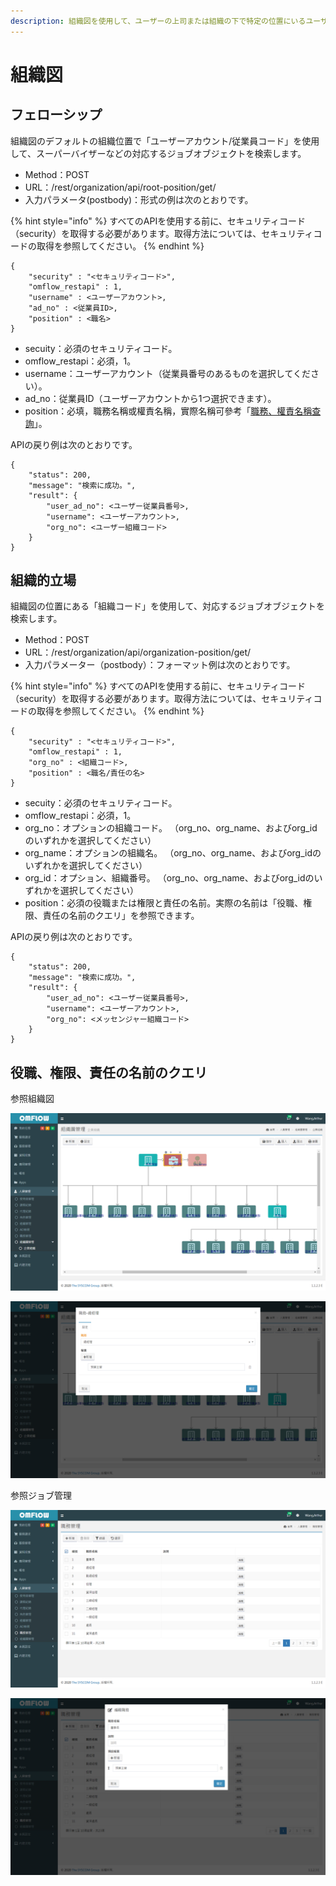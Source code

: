 ```yaml
---
description: 組織図を使用して、ユーザーの上司または組織の下で特定の位置にいるユーザーを見つけます
---
```


# 組織図

## フェローシップ

組織図のデフォルトの組織位置で「ユーザーアカウント/従業員コード」を使用して、スーパーバイザーなどの対応するジョブオブジェクトを検索します。

* Method：POST
* URL：/rest/organization/api/root-position/get/
* 入力パラメータ\(postbody\)：形式の例は次のとおりです。

{% hint style="info" %}
すべてのAPIを使用する前に、セキュリティコード（security）を取得する必要があります。取得方法については、セキュリティコードの取得を参照してください。
{% endhint %}

```text
{
	"security" : "<セキュリティコード>",
	"omflow_restapi" : 1,
	"username" : <ユーザーアカウント>,
	"ad_no" : <従業員ID>,
	"position" : <職名>
}
```

* secuity：必須のセキュリティコード。
* omflow\_restapi：必須，1。
* username：ユーザーアカウント（従業員番号のあるものを選択してください）。
* ad\_no：従業員ID（ユーザーアカウントから1つ選択できます）。
* position：必填，職務名稱或權責名稱，實際名稱可參考「[職務、權責名稱查詢]()」。

APIの戻り例は次のとおりです。

```text
{
    "status": 200,
    "message": "検索に成功。",
    "result": {
        "user_ad_no": <ユーザー従業員番号>,
        "username": <ユーザーアカウント>,
        "org_no": <ユーザー組織コード>
    }
}
```

## 組織的立場

組織図の位置にある「組織コード」を使用して、対応するジョブオブジェクトを検索します。

* Method：POST
* URL：/rest/organization/api/organization-position/get/
* 入力パラメーター（postbody）：フォーマット例は次のとおりです。

{% hint style="info" %}
すべてのAPIを使用する前に、セキュリティコード（security）を取得する必要があります。取得方法については、セキュリティコードの取得を参照してください。
{% endhint %}

```text
{
	"security" : "<セキュリティコード>",
	"omflow_restapi" : 1,
	"org_no" : <組織コード>,
	"position" : <職名/責任の名>
}
```

* secuity：必須のセキュリティコード。
* omflow\_restapi：必須，1。
* org\_no：オプションの組織コード。 （org\_no、org\_name、およびorg\_idのいずれかを選択してください）
* org\_name：オプションの組織名。 （org\_no、org\_name、およびorg\_idのいずれかを選択してください）
* org\_id：オプション、組織番号。 （org\_no、org\_name、およびorg\_idのいずれかを選択してください）
* position：必須の役職または権限と責任の名前。実際の名前は「役職、権限、責任の名前のクエリ」を参照できます。

APIの戻り例は次のとおりです。

```text
{
    "status": 200,
    "message": "検索に成功。",
    "result": {
        "user_ad_no": <ユーザー従業員番号>,
        "username": <ユーザーアカウント>,
        "org_no": <メッセンジャー組織コード>
    }
}
```

## 役職、権限、責任の名前のクエリ

参照組織図

![&#x5834;&#x6240;&#xFF1A;&#x30E1;&#x30A4;&#x30F3;&#x30E1;&#x30CB;&#x30E5;&#x30FC;&amp;gt;&#x4EBA;&#x4E8B;&#x7BA1;&#x7406;&amp;gt;&#x7D44;&#x7E54;&#x56F3;&amp;gt;&#x4F01;&#x696D;&#x7D44;&#x7E54;&amp;gt;&#x30B8;&#x30E7;&#x30D6;&#x30DD;&#x30A4;&#x30F3;&#x30C8;&#xFF08;&#x30B9;&#x30FC;&#x30C4;&#x30B1;&#x30FC;&#x30B9;&#x30A2;&#x30A4;&#x30B3;&#x30F3;&#xFF09;](../.gitbook/assets/image%20%2856%29.png)

![&#x30B8;&#x30E7;&#x30D6;&#x306E;&#x300C;&#x6B6F;&#x8ECA;&#x300D;&#x30A2;&#x30A4;&#x30B3;&#x30F3;&#x3092;&#x30AF;&#x30EA;&#x30C3;&#x30AF;&#x3059;&#x308B;&#x3068;&#x3001;&#x30B8;&#x30E7;&#x30D6;&#x306E;&#x30BF;&#x30A4;&#x30C8;&#x30EB;&#x3068;&#x6A29;&#x9650;&#x306E;&#x540D;&#x524D;&#x304C;&#x8868;&#x793A;&#x3055;&#x308C;&#x307E;&#x3059;](../.gitbook/assets/image%20%288%29.png)

参照ジョブ管理

![&#x5834;&#x6240;&#xFF1A;&#x30E1;&#x30A4;&#x30F3;&#x30E1;&#x30CB;&#x30E5;&#x30FC;&amp;gt;&#x4EBA;&#x4E8B;&#x7BA1;&#x7406;&amp;gt;&#x30B8;&#x30E7;&#x30D6;&#x7BA1;&#x7406;](../.gitbook/assets/image%20%2812%29.png)

![&#x4EFB;&#x610F;&#x306E;&#x4F4D;&#x7F6E;&#x306E;\[&#x7DE8;&#x96C6;\]&#x30DC;&#x30BF;&#x30F3;&#x3092;&#x30AF;&#x30EA;&#x30C3;&#x30AF;&#x3059;&#x308B;&#x3068;&#x3001;&#x542B;&#x307E;&#x308C;&#x3066;&#x3044;&#x308B;&#x6A29;&#x5229;&#x3068;&#x8CAC;&#x4EFB;&#x306E;&#x540D;&#x524D;&#x3092;&#x78BA;&#x8A8D;&#x3067;&#x304D;&#x307E;&#x3059;](../.gitbook/assets/image%20%2861%29.png)

